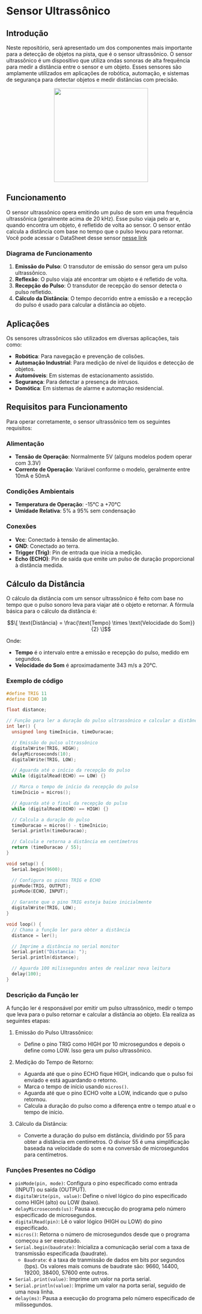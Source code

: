 # Sensor Ultrassônico

## Introdução

Neste repositório, será apresentado um dos componentes mais importante para a detecção de objetos na pista, que é o sensor ultrassônico. O sensor ultrassônico é um dispositivo que utiliza ondas sonoras de alta frequência para medir a distância entre o sensor e um objeto. Esses sensores são amplamente utilizados em aplicações de robótica, automação, e sistemas de segurança para detectar objetos e medir distâncias com precisão.


<div align = "center">
  <img src="https://github.com/Valdemar-Neto/Valdemar-Neto/assets/108936921/1c9cdde5-b8c6-43ef-a60a-858578ba3139" width = 250px height= 250px>  
</div>

## Funcionamento

O sensor ultrassônico opera emitindo um pulso de som em uma frequência ultrassônica (geralmente acima de 20 kHz). Esse pulso viaja pelo ar e, quando encontra um objeto, é refletido de volta ao sensor. O sensor então calcula a distância com base no tempo que o pulso levou para retornar. Você pode acessar o DataSheet desse sensor [nesse link](https://octopart.com/datasheet/hc-sr04-osepp-64751802?msclkid=f3a9b27dfed313fb6b86d40d472b6797&utm_source=bing&utm_medium=cpc&utm_campaign=b_cpc_latam-br_search_dsa_english_en_usd_all-categories&utm_term=semiconductors&utm_content=Discrete%20Semiconductors%20DSA)

### Diagrama de Funcionamento

1. **Emissão do Pulso**: O transdutor de emissão do sensor gera um pulso ultrassônico.
2. **Reflexão**: O pulso viaja até encontrar um objeto e é refletido de volta.
3. **Recepção do Pulso**: O transdutor de recepção do sensor detecta o pulso refletido.
4. **Cálculo da Distância**: O tempo decorrido entre a emissão e a recepção do pulso é usado para calcular a distância ao objeto.

## Aplicações

Os sensores ultrassônicos são utilizados em diversas aplicações, tais como:

- **Robótica**: Para navegação e prevenção de colisões.
- **Automação Industrial**: Para medição de nível de líquidos e detecção de objetos.
- **Automóveis**: Em sistemas de estacionamento assistido.
- **Segurança**: Para detectar a presença de intrusos.
- **Domótica**: Em sistemas de alarme e automação residencial.

## Requisitos para Funcionamento

Para operar corretamente, o sensor ultrassônico tem os seguintes requisitos:

### Alimentação

- **Tensão de Operação**: Normalmente 5V (alguns modelos podem operar com 3.3V)
- **Corrente de Operação**: Variável conforme o modelo, geralmente entre 10mA e 50mA

### Condições Ambientais

- **Temperatura de Operação**: -15°C a +70°C
- **Umidade Relativa**: 5% a 95% sem condensação

### Conexões

- **Vcc**: Conectado à tensão de alimentação.
- **GND**: Conectado ao terra.
- **Trigger (Trig)**: Pin de entrada que inicia a medição.
- **Echo (ECHO)**: Pin de saída que emite um pulso de duração proporcional à distância medida.

## Cálculo da Distância

O cálculo da distância com um sensor ultrassônico é feito com base no tempo que o pulso sonoro leva para viajar até o objeto e retornar. A fórmula básica para o cálculo da distância é:

$$\[ \text{Distância} = \frac{\text{Tempo} \times \text{Velocidade do Som}}{2} \]$$

Onde:
- **Tempo** é o intervalo entre a emissão e recepção do pulso, medido em segundos.
- **Velocidade do Som** é aproximadamente 343 m/s a 20°C.



### Exemplo de código 
```cpp
#define TRIG 11
#define ECHO 10

float distance;

// Função para ler a duração do pulso ultrassônico e calcular a distância
int ler() {
  unsigned long timeInicio, timeDuracao;

  // Emissão do pulso ultrassônico
  digitalWrite(TRIG, HIGH);
  delayMicroseconds(10);
  digitalWrite(TRIG, LOW);

  // Aguarda até o início da recepção do pulso
  while (digitalRead(ECHO) == LOW) {}

  // Marca o tempo de início da recepção do pulso
  timeInicio = micros();

  // Aguarda até o final da recepção do pulso
  while (digitalRead(ECHO) == HIGH) {}

  // Calcula a duração do pulso
  timeDuracao = micros() - timeInicio;
  Serial.println(timeDuracao);

  // Calcula e retorna a distância em centímetros
  return (timeDuracao / 55);
}

void setup() {
  Serial.begin(9600);

  // Configura os pinos TRIG e ECHO
  pinMode(TRIG, OUTPUT);
  pinMode(ECHO, INPUT);

  // Garante que o pino TRIG esteja baixo inicialmente
  digitalWrite(TRIG, LOW);
}

void loop() {
  // Chama a função ler para obter a distância
  distance = ler();

  // Imprime a distância no serial monitor
  Serial.print("Distancia: ");
  Serial.println(distance);

  // Aguarda 100 milissegundos antes de realizar nova leitura
  delay(100);
}
```
### Descrição da Função ler
A função ler é responsável por emitir um pulso ultrassônico, medir o tempo que leva para o pulso retornar e calcular a distância ao objeto. Ela realiza as seguintes etapas:

1.  Emissão do Pulso Ultrassônico:
    - Define o pino TRIG como HIGH por 10 microsegundos e depois o define como LOW. Isso gera um pulso ultrassônico.
2. Medição do Tempo de Retorno:

   - Aguarda até que o pino ECHO fique HIGH, indicando que o pulso foi enviado e está aguardando o retorno.
   - Marca o tempo de início usando ```micros()```.
   - Aguarda até que o pino ECHO volte a LOW, indicando que o pulso retornou.
   - Calcula a duração do pulso como a diferença entre o tempo atual e o tempo de início.

3. Cálculo da Distância:

   - Converte a duração do pulso em distância, dividindo por 55 para obter a distância em centímetros. O divisor 55 é uma simplificação baseada na velocidade do som e na conversão de microsegundos para centímetros.

### Funções Presentes no Código

- ```pinMode(pin, mode)```: Configura o pino especificado como entrada (INPUT) ou saída (OUTPUT).
- ```digitalWrite(pin, value)```: Define o nível lógico do pino especificado como HIGH (alto) ou LOW (baixo).
- ```delayMicroseconds(us)```: Pausa a execução do programa pelo número especificado de microsegundos.
- ```digitalRead(pin)```: Lê o valor lógico (HIGH ou LOW) do pino especificado.
- ```micros()```: Retorna o número de microsegundos desde que o programa começou a ser executado.
- ```Serial.begin(baudrate)```: Inicializa a comunicação serial com a taxa de transmissão especificada (baudrate).
  -  `Baudrate`: é a taxa de tranmissão de dados em bits por segundos (bps). Os valores mais comuns de baudrate são: 9660, 14400, 19200, 38400, 57600 ente outros.
- ```Serial.print(value)```: Imprime um valor na porta serial.
- ```Serial.println(value)```: Imprime um valor na porta serial, seguido de uma nova linha.
- ```delay(ms)```: Pausa a execução do programa pelo número especificado de milissegundos.


